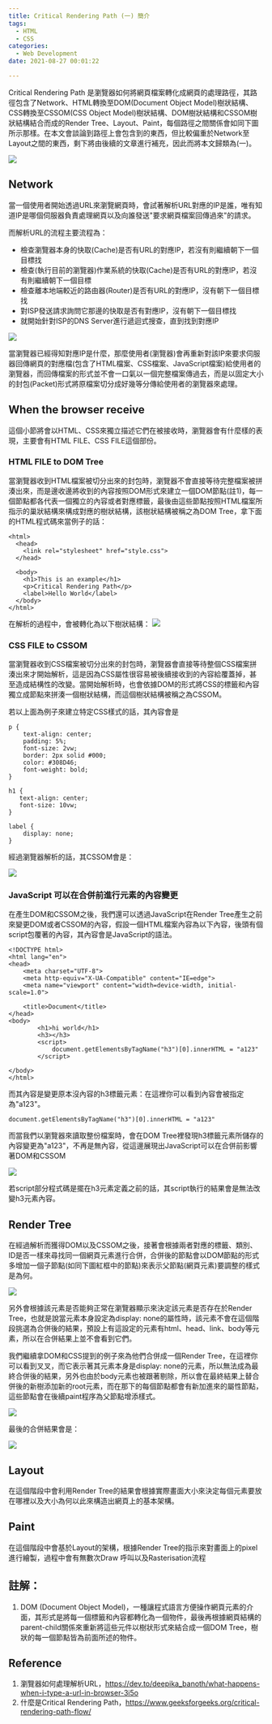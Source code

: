 ```yaml
---
title: Critical Rendering Path (一) 簡介
tags:
  - HTML
  - CSS
categories:
  - Web Development
date: 2021-08-27 00:01:22

---
```




Critical Rendering Path 是瀏覽器如何將網頁檔案轉化成網頁的處理路徑，其路徑包含了Network、HTML轉換至DOM(Document Object Model)樹狀結構、CSS轉換至CSSOM(CSS Object Model)樹狀結構、DOM樹狀結構和CSSOM樹狀結構結合而成的Render Tree、Layout、Paint，每個路徑之間關係會如同下圖所示那樣。在本文會談論到路徑上會包含到的東西，但比較偏重於Network至Layout之間的東西，剩下將由後續的文章進行補充，因此而將本文歸類為(一)。

![](https://res.cloudinary.com/dqfxgtyoi/image/upload/v1629987931/blog/RenderingPath/Critical_Rendering_Path_ntcjvi.png)

## Network

當一個使用者開始透過URL來瀏覽網頁時，會試著解析URL對應的IP是誰，唯有知道IP是哪個伺服器負責處理網頁以及向誰發送"要求網頁檔案回傳過來"的請求。


而解析URL的流程主要流程為：
- 檢查瀏覽器本身的快取(Cache)是否有URL的對應IP，若沒有則繼續朝下一個目標找
- 檢查(執行目前的瀏覽器)作業系統的快取(Cache)是否有URL的對應IP，若沒有則繼續朝下一個目標
- 檢查離本地端較近的路由器(Router)是否有URL的對應IP，沒有朝下一個目標找
- 對ISP發送請求詢問它那邊的快取是否有對應IP，沒有朝下一個目標找
- 就開始針對ISP的DNS Server進行遞迴式搜查，直到找到對應IP

![](https://res.cloudinary.com/dqfxgtyoi/image/upload/v1629970812/blog/RenderingPath/howtofindIP_pku1yw.png)

當瀏覽器已經得知對應IP是什麼，那麼使用者(瀏覽器)會再重新對該IP來要求伺服器回傳網頁的對應檔(包含了HTML檔案、CSS檔案、JavaScript檔案)給使用者的瀏覽器，而回傳檔案的形式並不會一口氣以一個完整檔案傳過去，而是以固定大小的封包(Packet)形式將原檔案切分成好幾等分傳給使用者的瀏覽器來處理。

## When the browser receive 
這個小節將會以HTML、CSS來獨立描述它們在被接收時，瀏覽器會有什麼樣的表現，主要會有HTML FILE、CSS FILE這個部份。

### HTML FILE to DOM Tree
當瀏覽器收到HTML檔案被切分出來的封包時，瀏覽器不會直接等待完整檔案被拼湊出來，而是邊收邊將收到的內容按照DOM形式來建立一個DOM節點(註1)，每一個節點都各代表一個獨立的內容或者對應標籤，最後由這些節點按照HTML檔案所指示的巢狀結構來構成對應的樹狀結構，該樹狀結構被稱之為DOM Tree，拿下面的HTML程式碼來當例子的話：

```
<html>
  <head>
 	<link rel="stylesheet" href="style.css">
  </head>
  
  <body>
	<h1>This is an example</h1>
  	<p>Critical Rendering Path</p>
	<label>Hello World</label>
  </body>
</html>
```

在解析的過程中，會被轉化為以下樹狀結構：
![](https://res.cloudinary.com/dqfxgtyoi/image/upload/v1629973153/blog/RenderingPath/domTreeExample_ep0cvp.png)

### CSS FILE to CSSOM

當瀏覽器收到CSS檔案被切分出來的封包時，瀏覽器會直接等待整個CSS檔案拼湊出來才開始解析，這是因為CSS屬性很容易被後續接收到的內容給覆蓋掉，甚至造成結構性的改變。當開始解析時，也會依據DOM的形式將CSS的標籤和內容獨立成節點來拼湊一個樹狀結構，而這個樹狀結構被稱之為CSSOM。

若以上面為例子來建立特定CSS樣式的話，其內容會是

```
p {
    text-align: center;
    padding: 5%;
    font-size: 2vw;
    border: 2px solid #000;
    color: #308D46;
    font-weight: bold;
}

h1 {
   text-align: center;
   font-size: 10vw;
}

label {
    display: none;
}

```

經過瀏覽器解析的話，其CSSOM會是：

![](https://res.cloudinary.com/dqfxgtyoi/image/upload/v1629982746/blog/RenderingPath/cssomTreeExample_lbkboi.png)

### JavaScript 可以在合併前進行元素的內容變更 

在產生DOM和CSSOM之後，我們還可以透過JavaScript在Render Tree產生之前來變更DOM或者CSSOM的內容，假設一個HTML檔案內容為以下內容，後頭有個script包覆著的內容，其內容會是JavaScript的語法。

```
<!DOCTYPE html>
<html lang="en">
<head>
    <meta charset="UTF-8">
    <meta http-equiv="X-UA-Compatible" content="IE=edge">
    <meta name="viewport" content="width=device-width, initial-scale=1.0">
   
    <title>Document</title>
</head>
<body>
        <h1>hi world</h1>
        <h3></h3>
        <script>
            document.getElementsByTagName("h3")[0].innerHTML = "a123"
        </script>
        
</body>
</html>

```
而其內容是變更原本沒內容的h3標籤元素：在這裡你可以看到內容會被指定為"a123"。

```
document.getElementsByTagName("h3")[0].innerHTML = "a123"
```

而當我們以瀏覽器來讀取整份檔案時，會在DOM Tree裡發現h3標籤元素所儲存的內容變更為"a123"，不再是無內容，從這邊展現出JavaScript可以在合併前影響著DOM和CSSOM

![](https://res.cloudinary.com/dqfxgtyoi/image/upload/v1629989767/blog/RenderingPath/result_javascript_within__html_ijz2jg.png)

若script部分程式碼是擺在h3元素定義之前的話，其script執行的結果會是無法改變h3元素內容。

## Render Tree
在經過解析而獲得DOM以及CSSOM之後，接著會根據兩者對應的標籤、類別、ID是否一樣來尋找同一個網頁元素進行合併，合併後的節點會以DOM節點的形式多增加一個子節點(如同下圖紅框中的節點)來表示父節點(網頁元素)要調整的樣式是為何。

![](https://res.cloudinary.com/dqfxgtyoi/image/upload/v1629991053/blog/RenderingPath/newNode_renderTree_otmzal.png)

另外會根據該元素是否能夠正常在瀏覽器顯示來決定該元素是否存在於Render Tree，也就是說當元素本身設定為display: none的屬性時，該元素不會在這個階段挑選為合併後的結果，預設上有這設定的元素有html、head、link、body等元素，所以在合併結果上並不會看到它們。

我們繼續拿DOM和CSS提到的例子來為他們合併成一個Render Tree，在這裡你可以看到叉叉，而它表示著其元素本身是display: none的元素，所以無法成為最終合併後的結果，另外也由於body元素也被跟著剔除，所以會在最終結果上替合併後的新樹添加新的root元素，而在那下的每個節點都會有新加進來的屬性節點，這些節點會在後續paint程序為父節點增添樣式。

![](https://res.cloudinary.com/dqfxgtyoi/image/upload/v1629992018/blog/RenderingPath/renderTreeExample_lnh9md.png)


最後的合併結果會是：

![](https://res.cloudinary.com/dqfxgtyoi/image/upload/v1629992416/blog/RenderingPath/finalRenderTreeExample_sf7ylt.png)

## Layout 
在這個階段中會利用Render Tree的結果會根據實際畫面大小來決定每個元素要放在哪裡以及大小為何以此來構造出網頁上的基本架構。

## Paint
在這個階段中會基於Layout的架構，根據Render Tree的指示來對畫面上的pixel進行繪製，過程中會有無數次Draw 呼叫以及Rasterisation流程


## 註解：
1. DOM (Document Object Model)，一種讓程式語言方便操作網頁元素的介面，其形式是將每一個標籤和內容都轉化為一個物件，最後再根據網頁結構的parent-child關係來重新將這些元件以樹狀形式來結合成一個DOM Tree，樹狀的每一個節點皆為前面所述的物件。






## Reference

1. 瀏覽器如何處理解析URL，https://dev.to/deepika_banoth/what-happens-when-i-type-a-url-in-browser-3i5o
2. 什麼是Critical Rendering Path，https://www.geeksforgeeks.org/critical-rendering-path-flow/
